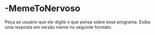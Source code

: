# -MemeToNervoso
Peça ao usuário que ele digite o que pensa sobre esse programa. Exiba uma resposta em versão meme no seguinte formato:
